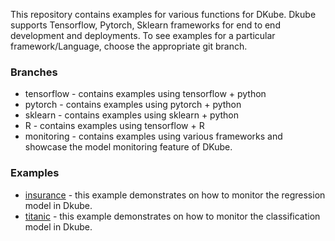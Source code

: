 This repository contains examples for various functions for DKube. Dkube supports Tensorflow, Pytorch, Sklearn frameworks for end to end development and deployments. To see examples for a particular framework/Language, choose the appropriate git branch.


### Branches

- tensorflow - contains examples using tensorflow + python
- pytorch - contains examples using pytorch + python
- sklearn - contains examples using sklearn + python
- R - contains examples using tensorflow + R
- monitoring - contains examples using various frameworks and showcase the model monitoring feature of DKube.

### Examples

- [insurance](insurance) - this example demonstrates on how to monitor the regression model in Dkube.
- [titanic](titanic) - this example demonstrates on how to monitor the classification model in Dkube.
